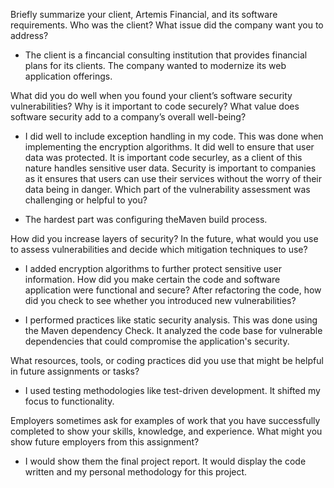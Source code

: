 Briefly summarize your client, Artemis Financial, and its software requirements. Who was the client? What issue did the company want you to address?

- The client is a fincancial consulting institution that provides financial plans for its clients. The company wanted to modernize its web application offerings.

What did you do well when you found your client’s software security vulnerabilities? Why is it important to code securely? What value does software security add to a company’s overall well-being?

- I did well to include exception handling in my code. This was done when implementing the encryption algorithms. It did well to ensure that user data was protected. It is important code securley, as a client of this nature handles sensitive user data. Security is important to companies as it ensures that users can use their services without the worry of their data being in danger.
Which part of the vulnerability assessment was challenging or helpful to you?

- The hardest part was configuring theMaven build process.

How did you increase layers of security? In the future, what would you use to assess vulnerabilities and decide which mitigation techniques to use?

- I added encryption algorithms to further protect sensitive user information.
How did you make certain the code and software application were functional and secure? After refactoring the code, how did you check to see whether you introduced new vulnerabilities?

- I performed practices like static security analysis. This was done using the Maven dependency Check. It analyzed the code base for vulnerable dependencies that could compromise the application's security. 

What resources, tools, or coding practices did you use that might be helpful in future assignments or tasks?

- I used testing methodologies like test-driven development. It shifted my focus to functionality.

Employers sometimes ask for examples of work that you have successfully completed to show your skills, knowledge, and experience. What might you show future employers from this assignment?

- I would show them the final project report. It would display the code written and my personal methodology for this project.
